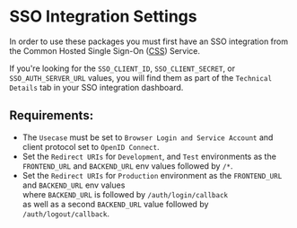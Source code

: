 # SSO Integration Settings

In order to use these packages you must first have an SSO integration from the Common Hosted Single Sign-On ([CSS]) Service.

If you're looking for the `SSO_CLIENT_ID`, `SSO_CLIENT_SECRET`, or `SSO_AUTH_SERVER_URL` values, you will find them as part of the `Technical Details` tab in your SSO integration dashboard.

## Requirements:

- The `Usecase` must be set to `Browser Login and Service Account` and client protocol set to `OpenID Connect`.
- Set the `Redirect URIs` for `Development`, and `Test` environments as the `FRONTEND_URL` and `BACKEND_URL` env values followed by `/*`.
- Set the `Redirect URIs` for `Production` environment as the `FRONTEND_URL` and `BACKEND_URL` env values  
  where `BACKEND_URL` is followed by `/auth/login/callback`  
  as well as a second `BACKEND_URL` value followed by `/auth/logout/callback`.

<!-- Link References -->

[CSS]: https://bcgov.github.io/sso-requests

